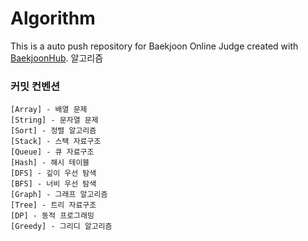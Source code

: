 # Algorithm
This is a auto push repository for Baekjoon Online Judge created with [BaekjoonHub](https://github.com/BaekjoonHub/BaekjoonHub).
알고리즘


### 커밋 컨벤션
```shell
[Array] - 배열 문제
[String] - 문자열 문제
[Sort] - 정렬 알고리즘
[Stack] - 스택 자료구조
[Queue] - 큐 자료구조
[Hash] - 해시 테이블
[DFS] - 깊이 우선 탐색
[BFS] - 너비 우선 탐색
[Graph] - 그래프 알고리즘
[Tree] - 트리 자료구조
[DP] - 동적 프로그래밍
[Greedy] - 그리디 알고리즘
```


